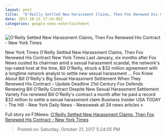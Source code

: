 ```yaml
---
layout: post
title:  "O'Reilly Settled New Harassment Claims, Then Fox Renewed His Contract - New York Times"
date: 2017-10-21 17:24:05Z
categories: google-news-entertaintment
---
```


![O'Reilly Settled New Harassment Claims, Then Fox Renewed His Contract - New York Times](https://static01.nyt.com/images/2017/10/21/business/22FOX-8/22FOX-8-facebookJumbo.jpg)

New York Times O'Reilly Settled New Harassment Claims, Then Fox Renewed His Contract New York Times Last January, six months after Fox News ousted its chairman amid a sexual harassment scandal, the network's top-rated host at the time, Bill O'Reilly, struck a $32 million agreement with a longtime network analyst to settle new sexual harassment ... Fox Knew About Bill O'Reilly's Big Sexual Harassment Settlement When They Renewed His Contract – Update Deadline 21st Century Fox Defends Renewing Bill O'Reilly Contract Despite New Sexual Harassment Settlement Variety Fox renewed Bill O'Reilly's contract a month after he paid a record $32 million to settle a sexual harassment claim Business Insider USA TODAY - The Hill - New York Daily News - Newsweek all 24 news articles »


Full story on F3News: [O'Reilly Settled New Harassment Claims, Then Fox Renewed His Contract - New York Times](http://www.f3nws.com/n/H2zAJG)

> Posted on: Saturday, October 21, 2017 5:24:05 PM
